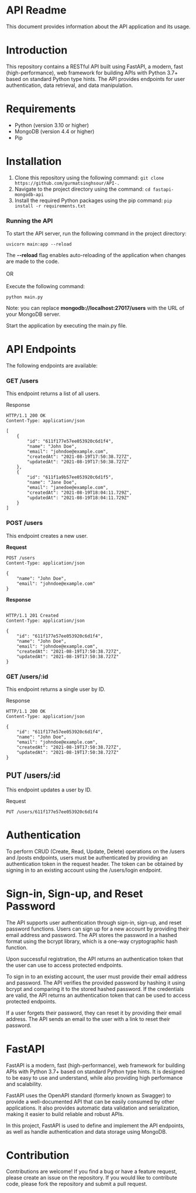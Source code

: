 # **API Readme**
This document provides information about the API application and its usage.

# Introduction
This repository contains a RESTful API built using FastAPI, a modern, fast (high-performance), web framework for building APIs with Python 3.7+ based on standard Python type hints. The API provides endpoints for user authentication, data retrieval, and data manipulation.

# Requirements

- Python (version 3.10 or higher)
- MongoDB (version 4.4 or higher)
- Pip

# Installation

1. Clone this repository using the following command:
```git clone https://github.com/gurmatsinghsour/API-.```
2. Navigate to the project directory using the command:
```cd fastapi-mongodb-api```
3. Install the required Python packages using the pip command:
```pip install -r requirements.txt```

### **Running the API**
To start the API server, run the following command in the project directory:
``` 
uvicorn main:app --reload
```
The **--reload** flag enables auto-reloading of the application when changes are made to the code.
<br><br> OR <br><br>
Execute the following command:
```
python main.py
```

Note: you can replace **mongodb://localhost:27017/users** with the URL of your MongoDB server.

Start the application by executing the main.py file.

# API Endpoints

The following endpoints are available:

### **GET /users**
This endpoint returns a list of all users.

Response
```
HTTP/1.1 200 OK
Content-Type: application/json

[
    {
        "id": "611f177e57ee053920c6d1f4",
        "name": "John Doe",
        "email": "johndoe@example.com",
        "createdAt": "2021-08-19T17:50:38.727Z",
        "updatedAt": "2021-08-19T17:50:38.727Z"
    },
    {
        "id": "611f1a9b57ee053920c6d1f5",
        "name": "Jane Doe",
        "email": "janedoe@example.com",
        "createdAt": "2021-08-19T18:04:11.729Z",
        "updatedAt": "2021-08-19T18:04:11.729Z"
    }
]
```
### **POST /users**

This endpoint creates a new user.

**Request**


```
POST /users
Content-Type: application/json

{
    "name": "John Doe",
    "email": "johndoe@example.com"
}

```

**Response**

```

HTTP/1.1 201 Created
Content-Type: application/json

{
    "id": "611f177e57ee053920c6d1f4",
    "name": "John Doe",
    "email": "johndoe@example.com",
    "createdAt": "2021-08-19T17:50:38.727Z",
    "updatedAt": "2021-08-19T17:50:38.727Z"
}

```
### **GET /users/:id**
This endpoint returns a single user by ID.

Response

```
HTTP/1.1 200 OK
Content-Type: application/json

{
    "id": "611f177e57ee053920c6d1f4",
    "name": "John Doe",
    "email": "johndoe@example.com",
    "createdAt": "2021-08-19T17:50:38.727Z",
    "updatedAt": "2021-08-19T17:50:38.727Z"
}

```

## **PUT /users/:id**
This endpoint updates a user by ID.

Request


```PUT /users/611f177e57ee053920c6d1f4```

# Authentication
To perform CRUD (Create, Read, Update, Delete) operations on the /users and /posts endpoints, users must be authenticated by providing an authentication token in the request header. The token can be obtained by signing in to an existing account using the /users/login endpoint.

# Sign-in, Sign-up, and Reset Password

The API supports user authentication through sign-in, sign-up, and reset password functions. Users can sign up for a new account by providing their email address and password. The API stores the password in a hashed format using the bcrypt library, which is a one-way cryptographic hash function.

Upon successful registration, the API returns an authentication token that the user can use to access protected endpoints.

To sign in to an existing account, the user must provide their email address and password. The API verifies the provided password by hashing it using bcrypt and comparing it to the stored hashed password. If the credentials are valid, the API returns an authentication token that can be used to access protected endpoints.

If a user forgets their password, they can reset it by providing their email address. The API sends an email to the user with a link to reset their password.

# FastAPI

FastAPI is a modern, fast (high-performance), web framework for building APIs with Python 3.7+ based on standard Python type hints. It is designed to be easy to use and understand, while also providing high performance and scalability.

FastAPI uses the OpenAPI standard (formerly known as Swagger) to provide a well-documented API that can be easily consumed by other applications. It also provides automatic data validation and serialization, making it easier to build reliable and robust APIs.

In this project, FastAPI is used to define and implement the API endpoints, as well as handle authentication and data storage using MongoDB.

# Contribution
Contributions are welcome! If you find a bug or have a feature request, please create an issue on the repository. If you would like to contribute code, please fork the repository and submit a pull request.
